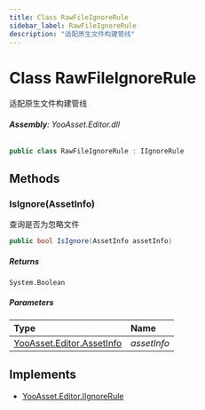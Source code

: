 ```yaml
---
title: Class RawFileIgnoreRule
sidebar_label: RawFileIgnoreRule
description: "适配原生文件构建管线"
---
```

# Class RawFileIgnoreRule
适配原生文件构建管线

###### **Assembly**: YooAsset.Editor.dll

```csharp title="Declaration"
public class RawFileIgnoreRule : IIgnoreRule
```
## Methods
### IsIgnore(AssetInfo)
查询是否为忽略文件

```csharp title="Declaration"
public bool IsIgnore(AssetInfo assetInfo)
```

##### Returns

`System.Boolean`

##### Parameters

| Type | Name |
|:--- |:--- |
| [YooAsset.Editor.AssetInfo](../YooAsset.Editor/AssetInfo.md) | *assetInfo* |


## Implements

* [YooAsset.Editor.IIgnoreRule](../YooAsset.Editor/IIgnoreRule.md)
